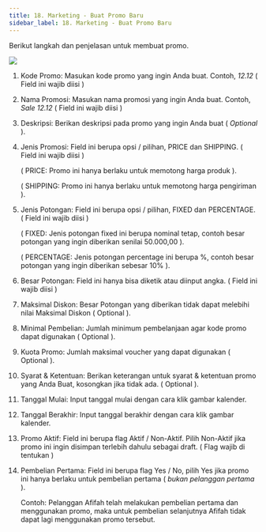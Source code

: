 ```yaml
---
title: 18. Marketing - Buat Promo Baru
sidebar_label: 18. Marketing - Buat Promo Baru
---
```

B﻿erikut langkah dan penjelasan untuk membuat promo.

![](/img/18.-marketing-buat-promo-baru.png)

1. Kode Promo: Masukan kode promo yang ingin Anda buat. Contoh, *12.12* ( Field ini wajib diisi )
2. N﻿ama Promosi: Masukan nama promosi yang ingin Anda buat. Contoh, *Sale 12.12* ( Field ini wajib diisi )
3. D﻿eskripsi: Berikan deskripsi pada promo yang ingin Anda buat ( *Optional* ). 
4. J﻿enis Promosi: Field ini berupa opsi / pilihan, PRICE dan SHIPPING. ( Field ini wajib diisi )

   (﻿ PRICE: Promo ini hanya berlaku untuk memotong harga produk ).

   (﻿ SHIPPING: Promo ini hanya berlaku untuk memotong harga pengiriman ). 
5. J﻿enis Potongan: Field ini berupa opsi / pilihan, FIXED dan PERCENTAGE. ( Field ini wajib diisi )

   (﻿ FIXED: Jenis potongan fixed ini berupa nominal tetap, contoh besar potongan yang ingin diberikan senilai 50.000,00 ). 

   (﻿ PERCENTAGE: Jenis potongan percentage ini berupa %, contoh besar potongan yang ingin diberikan sebesar 10% ). 
6. B﻿esar Potongan: Field ini hanya bisa diketik atau diinput angka. ( Field ini wajib diisi )
7. M﻿aksimal Diskon: Besar Potongan yang diberikan tidak dapat melebihi nilai Maksimal Diskon ( Optional ).
8. M﻿inimal Pembelian: Jumlah minimum pembelanjaan agar kode promo dapat digunakan ( Optional ). 
9. K﻿uota Promo: Jumlah maksimal voucher yang dapat digunakan ( Optional ). 
10. S﻿yarat & Ketentuan: Berikan keterangan untuk syarat & ketentuan promo yang Anda Buat, kosongkan jika tidak ada. ( Optional ).
11. T﻿anggal Mulai: Input tanggal mulai dengan cara klik gambar kalender.
12. T﻿anggal Berakhir: Input tanggal berakhir dengan cara klik gambar kalender.
13. P﻿romo Aktif: Field ini berupa flag Aktif / Non-Aktif. Pilih Non-Aktif jika promo ini ingin disimpan terlebih dahulu sebagai draft. ( Flag wajib di tentukan )
14. P﻿embelian Pertama: Field ini berupa flag Yes / No, pilih Yes jika promo ini hanya berlaku untuk pembelian pertama ( *bukan pelanggan pertama* ).

    Contoh: Pelanggan Afifah telah melakukan pembelian pertama dan menggunakan promo, maka untuk pembelian selanjutnya Afifah tidak dapat lagi menggunakan promo tersebut.